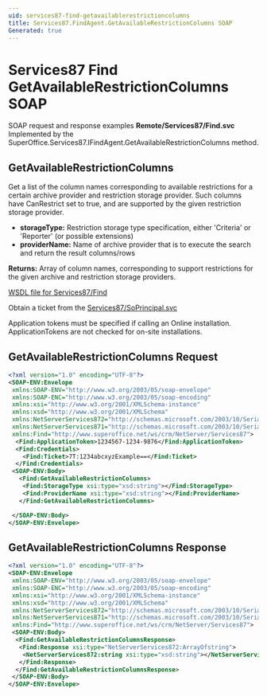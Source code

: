 ```yaml
---
uid: services87-find-getavailablerestrictioncolumns
title: Services87.FindAgent.GetAvailableRestrictionColumns SOAP
Generated: true
---
```


# Services87 Find GetAvailableRestrictionColumns SOAP

SOAP request and response examples **Remote/Services87/Find.svc**
Implemented by the <see cref="M:SuperOffice.Services87.IFindAgent.GetAvailableRestrictionColumns">SuperOffice.Services87.IFindAgent.GetAvailableRestrictionColumns</see> method.

## GetAvailableRestrictionColumns

Get a list of the column names corresponding to available restrictions for a certain archive provider and restriction storage provider. Such columns have CanRestrict set to true, and are supported by the given restriction storage provider.

* **storageType:** Restriction storage type specification, either 'Criteria' or 'Reporter' (or possible extensions)
* **providerName:** Name of archive provider that is to execute the search and return the result columns/rows

**Returns:** Array of column names, corresponding to support restrictions for the given archive and restriction storage providers.


[WSDL file for Services87/Find](../Services87-Find.md)

Obtain a ticket from the [Services87/SoPrincipal.svc](../SoPrincipal/SoPrincipal.md)

Application tokens must be specified if calling an Online installation. ApplicationTokens are not checked for on-site installations.

## GetAvailableRestrictionColumns Request

```xml
<?xml version="1.0" encoding="UTF-8"?>
<SOAP-ENV:Envelope
 xmlns:SOAP-ENV="http://www.w3.org/2003/05/soap-envelope"
 xmlns:SOAP-ENC="http://www.w3.org/2003/05/soap-encoding"
 xmlns:xsi="http://www.w3.org/2001/XMLSchema-instance"
 xmlns:xsd="http://www.w3.org/2001/XMLSchema"
 xmlns:NetServerServices872="http://schemas.microsoft.com/2003/10/Serialization/Arrays"
 xmlns:NetServerServices871="http://schemas.microsoft.com/2003/10/Serialization/"
 xmlns:Find="http://www.superoffice.net/ws/crm/NetServer/Services87">
  <Find:ApplicationToken>1234567-1234-9876</Find:ApplicationToken>
  <Find:Credentials>
    <Find:Ticket>7T:1234abcxyzExample==</Find:Ticket>
  </Find:Credentials>
 <SOAP-ENV:Body>
   <Find:GetAvailableRestrictionColumns>
    <Find:StorageType xsi:type="xsd:string"></Find:StorageType>
    <Find:ProviderName xsi:type="xsd:string"></Find:ProviderName>
   </Find:GetAvailableRestrictionColumns>

 </SOAP-ENV:Body>
</SOAP-ENV:Envelope>

```


## GetAvailableRestrictionColumns Response

```xml
<?xml version="1.0" encoding="UTF-8"?>
<SOAP-ENV:Envelope
 xmlns:SOAP-ENV="http://www.w3.org/2003/05/soap-envelope"
 xmlns:SOAP-ENC="http://www.w3.org/2003/05/soap-encoding"
 xmlns:xsi="http://www.w3.org/2001/XMLSchema-instance"
 xmlns:xsd="http://www.w3.org/2001/XMLSchema"
 xmlns:NetServerServices872="http://schemas.microsoft.com/2003/10/Serialization/Arrays"
 xmlns:NetServerServices871="http://schemas.microsoft.com/2003/10/Serialization/"
 xmlns:Find="http://www.superoffice.net/ws/crm/NetServer/Services87">
 <SOAP-ENV:Body>
  <Find:GetAvailableRestrictionColumnsResponse>
   <Find:Response xsi:type="NetServerServices872:ArrayOfstring">
    <NetServerServices872:string xsi:type="xsd:string"></NetServerServices872:string>
   </Find:Response>
  </Find:GetAvailableRestrictionColumnsResponse>
 </SOAP-ENV:Body>
</SOAP-ENV:Envelope>

```

